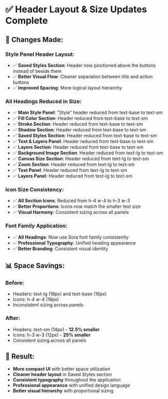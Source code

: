 # ✅ Header Layout & Size Updates Complete

## 🎯 Changes Made:

### **Style Panel Header Layout:**
- ✅ **Saved Styles Section**: Header now positioned above the buttons instead of beside them
- ✅ **Better Visual Flow**: Cleaner separation between title and action buttons
- ✅ **Improved Spacing**: More logical layout hierarchy

### **All Headings Reduced in Size:**
- ✅ **Main Style Panel**: "Style" header reduced from text-base to text-sm
- ✅ **Fill Color Section**: Header reduced from text-base to text-sm
- ✅ **Stroke Section**: Header reduced from text-base to text-sm  
- ✅ **Shadow Section**: Header reduced from text-base to text-sm
- ✅ **Saved Styles Section**: Header reduced from text-base to text-sm
- ✅ **Text & Layers Panel**: Header reduced from text-base to text-sm
- ✅ **Layers Section**: Header reduced from text-base to text-sm
- ✅ **Background Image Section**: Header reduced from text-lg to text-sm
- ✅ **Canvas Size Section**: Header reduced from text-lg to text-sm
- ✅ **Zoom Section**: Header reduced from text-lg to text-sm
- ✅ **Text Panel**: Header reduced from text-lg to text-sm
- ✅ **Layers Panel**: Header reduced from text-lg to text-sm

### **Icon Size Consistency:**
- ✅ **All Section Icons**: Reduced from h-4 w-4 to h-3 w-3
- ✅ **Better Proportions**: Icons now match the smaller text size
- ✅ **Visual Harmony**: Consistent sizing across all panels

### **Font Family Application:**
- ✅ **All Headings**: Now use Sora font family consistently
- ✅ **Professional Typography**: Unified heading appearance
- ✅ **Better Branding**: Consistent visual identity

## 📊 Space Savings:

### **Before:**
- Headers: text-lg (18px) and text-base (16px)
- Icons: h-4 w-4 (16px)
- Inconsistent sizing across panels

### **After:**
- Headers: text-sm (14px) - **12.5% smaller**
- Icons: h-3 w-3 (12px) - **25% smaller**
- Consistent sizing across all panels

## 🎨 Result:
- **More compact UI** with better space utilization
- **Cleaner header layout** in Saved Styles section
- **Consistent typography** throughout the application
- **Professional appearance** with unified design language
- **Better visual hierarchy** with proportional sizing
